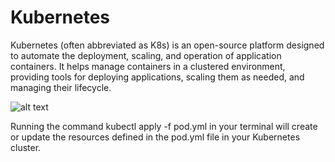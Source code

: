 # Kubernetes

Kubernetes (often abbreviated as K8s) is an open-source platform designed to automate the deployment, scaling, and operation of application containers. It helps manage containers in a clustered environment, providing tools for deploying applications, scaling them as needed, and managing their lifecycle.

![alt text](https://adamtheautomator.com/wp-content/uploads/2021/06/Untitled-2021-06-14T092850.264.png)


Running the command kubectl apply -f pod.yml in your terminal will create or update the resources defined in the pod.yml file in your Kubernetes cluster.